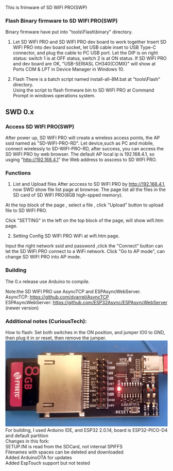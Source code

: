 This is frimware of SD WIFI PRO(SWP)


### Flash Binary firmware to SD WIFI PRO(SWP)
Binary firmware have put into "tools\Flash\binary" directory.

1. Let SD WIFI PRO and SD WIFI PRO dev board to work together
Insert SD WIFI PRO into dev board socket, let USB cable inset to USB 
Type-C connector, and plug the cable to PC USB port.
Let the DIP is on right status: switch 1 is at OFF status, switch 2 is 
at ON status. 
If SD WIFI PRO and dev board are OK, "USB-SERIASL CH340(COMX)" will show
at Ports COM & LPT in Device Manager in Windows 10.

2. Flash
There is a batch script named install-all-8M.bat at "tools\Flash\" 
directory.  
Using the script to flash firmware bin to SD WIFI PRO at Command Prompt 
in windows operations system.

## SWD 0.x

### Access SD WIFI PRO(SWP) 
After power up, SD WIFI PRO will create a wireless access points, the AP 
ssid named as "SD-WIFI-PRO-RD".
Let device,such as PC and mobile, connect wirelessly to SD-WIFI-PRO-RD, 
after success, you can access the SD WIFI PRO by web browser.
The default AP local ip is 192.168.4.1, so usging "http://192.168.4.1" 
the Web address to asscess to SD WIFI PRO.

### Functions
1. List and Upload files
After acccess to SD WIFI PRO by http://192.168.4.1, now SWD show file list 
page at brownse.
The page list all the files in the SD card of SD WIFI PRO(8GB high-spped 
memory).

At the top block of the page , select a file , click "Upload" button to 
upload file to SD WIFI PRO.

Click "SETTING" in the left on the top block of the page, will show 
wifi.htm page.

2. Setting
Config SD WIFI PRO WiFi at wifi.htm page.

Input the right network ssid and password ,click the "Connect" button can 
let the SD WIFI PRO connect to a WiFi network.
Click "Go to AP mode", can change SD WIFI PRO into AP mode.
  
### Building  
The 0.x release use Arduino to compile.  
    
Note:the SD WIFI PRO use AsyncTCP and ESPAsyncWebServer.  
AsyncTCP: https://github.com/dvarrel/AsyncTCP  
ESPAsyncWebServer: https://github.com/ESP32Async/ESPAsyncWebServer (newer version)  
  
### Additional notes (CuriousTech):  
How to flash: Set both switches in the ON position, and jumper IO0 to GND, then plug it in or reset, then remove the jumper.  
![Board](howtoflash.jpg)  
For building, I used Arduino IDE, and ESP32 2.0.14, board is ESP32-PICO-D4 and default partition  
Changes in this fork:  
SETUP.INI is read from the SDCard, not internal SPIFFS  
Filenames with spaces can be deleted and downloaded  
Added ArduinoOTA for updates  
Added EspTouch support but not tested  
